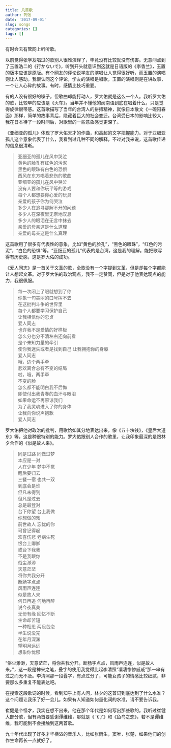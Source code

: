 ```yaml
---
title: 几首歌
author: 列弛
date: '2017-09-01'
slug: songs
categories: []
tags: []
---
```


有时会去有管网上听听歌。   

以前觉得张学友唱过的歌别人很难演绎了，毕竟没有比较就没有伤害。无意间点到了玉置浩二的《行かないで》，听到开头就意识到这就是日语版的《李香兰》，玉置的版本应该是原版。有个网友的评论说学友的演唱让人觉得很好听，而玉置的演唱则让人感动。我很认同这个评论，学友的演唱是唱歌，玉置的演唱则是在讲故事，一个让人心碎的故事。有时，感情比技巧重要。  

有的人没有很好的嗓子，但歌曲却能打动人，罗大佑就是这么一个人。我听罗大佑的歌，比较早的应该是《火车》。当年并不懂他的闽南语到底在唱着什么，只是觉得旋律很带感。这首歌描写了当年的台湾人的拼搏精神，就像日本散文《一碗阳春面》那样，简单的故事背后，隐藏着巨大的社会变迁。台湾受日本的影响比较大，我在日本待了一段时间后，对歌里的一些意象感觉更深了。

《亚细亚的孤儿》体现了罗大佑天才的作曲，和高超的文字把握能力。对于亚细亚孤儿这个意象代表了什么，我看到过几种不同的解释，不过对我来说，这首歌传递的信息很清晰。

> 亚细亚的孤儿在风中哭泣  
黄色的脸孔有红色的污泥  
黑色的眼珠有白色的恐惧  
西风在东方唱着悲伤的歌曲  
亚细亚的孤儿在风中哭泣  
没有人要和你玩平等的游戏  
每个人都想要你心爱的玩具  
亲爱的孩子你为何哭泣  
多少人在追寻那解不开的问题  
多少人在深夜里无奈地叹息  
多少人的眼泪在无言中抹去  
亲爱的母亲这是什么道理  
亲爱的母亲这是什么真理  

这首歌用了很多有代表性的意象，比如“黄色的脸孔”，“黑色的眼珠”，“红色的污泥”，“白色的恐惧”等。“亚细亚的孤儿”代表的是台湾，这是我的理解。能把歌写得有历史感，这是罗大佑的成功。

《爱人同志》是一首关于文革的歌，全歌没有一个字提到文革，但是却每个字都能让人想起文革。对于罗大佑的政治观点，我不一定赞同，但是对于他表达观点的能力，我很佩服。

> 每一次闭上了眼就想到了你  
你象一句美丽的口号挥不去  
在这批判斗争的世界里  
每个人都要学习保护自己  
让我相信你的忠贞  
爱人同志  
也许我不是爱情的好样板  
怎么分也分不清左右还向前看  
是个未知力量的牵引  
使你我迷失或者是找到自己
让我拥抱你的身躯  
爱人同志  
哦，边个两手牵  
悲欢离合总有不变的结局  
啦，哦，两手牵  
不变的脸  
怎么都不能明白我不后悔  
即使付出我青春的血汗与眼泪  
如果命运不再原谅我们  
为了我灵魂进入了你的身体  
让我向你说声抱歉  
爱人同志  

罗大佑把他对政治的批判，用歌恰如其分地表达出来，像《五十块钱》，《皇后大道东》等，这是种很特别的能力。罗大佑跟别人合作的歌里，让我印象最深的是跟林夕合作的《似是故人来》。  

> 同是过路 同做过梦  
本应是一对  
人在少年 梦中不觉  
醒后要归去  
三餐一宿 也共一双  
到底会是谁  
但凡未得到  
但凡是过去  
总是最登对  
台下你望 台上我做  
你想做的戏  
前世故人 忘忧的你  
可曾记得起  
欢喜伤悲 老病生死  
恨台上卿卿  
或台下我我  
不是我跟你  
俗尘渺渺  
天意茫茫  
将你共我分开  
断肠字点点  
风雨声连连  
似是故人来  
何日再追 何地再醉  
说今夜真美  
无份有缘 回忆不断  
生命却苦短  
一种相思 两段苦恋  
半生说没完  
在年月深渊  
望明月远远  
想象你忧郁  

“俗尘渺渺，天意茫茫，将你共我分开。断肠字点点，风雨声连连，似是故人来。”，这一段是神来之笔，叠字的使用我觉得比起李清照“凄凄惨惨戚戚”那一串有过之而无不及。李清照那一段叠字，有点过分了，可能女孩子的情感比较细腻，非要那么多重复不能表达吧。

在搜索这段歌词的时候，看到知乎上有人问，林夕的这首词到底达到了什么水准？这个问题让我乐了好一会儿。如果有人知道如何量化词的水准，请不要告诉我。  

崔健是个怪才，我实在想不出来，他在那个年代是如何写出那些歌的。我听过崔健大部分歌，但有两首要感谢谭维维，那就是《飞了》和《鱼鸟之恋》，若不是谭维维，我可能到不会接触到这两首歌。

九十年代出现了好多才华横溢的音乐人，比如张雨生，窦唯，张楚，如果他们的创作生命再长一点就好了。





